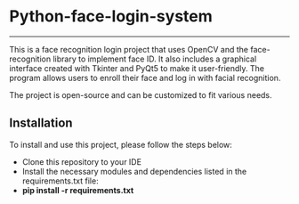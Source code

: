 # Python-face-login-system
---

This is a face recognition login project that uses OpenCV and the face-recognition library to implement face ID. It also includes a graphical interface created with Tkinter and PyQt5 to make it user-friendly. The program allows users to enroll their face and log in with facial recognition.

The project is open-source and can be customized to fit various needs.

## Installation
To install and use this project, please follow the steps below: <br>
* Clone this repository to your IDE <br>
* Install the necessary modules and dependencies listed in the requirements.txt file: <br>
* **pip install -r requirements.txt**




